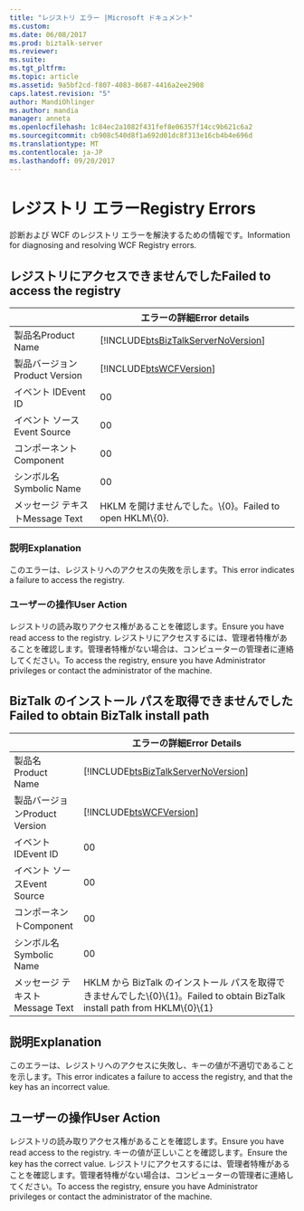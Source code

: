 ```yaml
---
title: "レジストリ エラー |Microsoft ドキュメント"
ms.custom: 
ms.date: 06/08/2017
ms.prod: biztalk-server
ms.reviewer: 
ms.suite: 
ms.tgt_pltfrm: 
ms.topic: article
ms.assetid: 9a5bf2cd-f807-4083-8687-4416a2ee2908
caps.latest.revision: "5"
author: MandiOhlinger
ms.author: mandia
manager: anneta
ms.openlocfilehash: 1c84ec2a1082f431fef8e06357f14cc9b621c6a2
ms.sourcegitcommit: cb908c540d8f1a692d01dc8f313e16cb4b4e696d
ms.translationtype: MT
ms.contentlocale: ja-JP
ms.lasthandoff: 09/20/2017
---
```

# <a name="registry-errors"></a><span data-ttu-id="0c028-102">レジストリ エラー</span><span class="sxs-lookup"><span data-stu-id="0c028-102">Registry Errors</span></span>
<span data-ttu-id="0c028-103">診断および WCF のレジストリ エラーを解決するための情報です。</span><span class="sxs-lookup"><span data-stu-id="0c028-103">Information for diagnosing and resolving WCF Registry errors.</span></span>  

## <a name="failed-to-access-the-registry"></a><span data-ttu-id="0c028-104">レジストリにアクセスできませんでした</span><span class="sxs-lookup"><span data-stu-id="0c028-104">Failed to access the registry</span></span>
  
||<span data-ttu-id="0c028-105">エラーの詳細</span><span class="sxs-lookup"><span data-stu-id="0c028-105">Error details</span></span>|  
|-|-|  
|<span data-ttu-id="0c028-106">製品名</span><span class="sxs-lookup"><span data-stu-id="0c028-106">Product Name</span></span>|[!INCLUDE[btsBizTalkServerNoVersion](../includes/btsbiztalkservernoversion-md.md)]|  
|<span data-ttu-id="0c028-107">製品バージョン</span><span class="sxs-lookup"><span data-stu-id="0c028-107">Product Version</span></span>|[!INCLUDE[btsWCFVersion](../includes/btswcfversion-md.md)]|  
|<span data-ttu-id="0c028-108">イベント ID</span><span class="sxs-lookup"><span data-stu-id="0c028-108">Event ID</span></span>|<span data-ttu-id="0c028-109">0</span><span class="sxs-lookup"><span data-stu-id="0c028-109">0</span></span>|  
|<span data-ttu-id="0c028-110">イベント ソース</span><span class="sxs-lookup"><span data-stu-id="0c028-110">Event Source</span></span>|<span data-ttu-id="0c028-111">0</span><span class="sxs-lookup"><span data-stu-id="0c028-111">0</span></span>|  
|<span data-ttu-id="0c028-112">コンポーネント</span><span class="sxs-lookup"><span data-stu-id="0c028-112">Component</span></span>|<span data-ttu-id="0c028-113">0</span><span class="sxs-lookup"><span data-stu-id="0c028-113">0</span></span>|  
|<span data-ttu-id="0c028-114">シンボル名</span><span class="sxs-lookup"><span data-stu-id="0c028-114">Symbolic Name</span></span>|<span data-ttu-id="0c028-115">0</span><span class="sxs-lookup"><span data-stu-id="0c028-115">0</span></span>|  
|<span data-ttu-id="0c028-116">メッセージ テキスト</span><span class="sxs-lookup"><span data-stu-id="0c028-116">Message Text</span></span>|<span data-ttu-id="0c028-117">HKLM を開けませんでした。\\{0}。</span><span class="sxs-lookup"><span data-stu-id="0c028-117">Failed to open HKLM\\{0}.</span></span>|  
  
### <a name="explanation"></a><span data-ttu-id="0c028-118">説明</span><span class="sxs-lookup"><span data-stu-id="0c028-118">Explanation</span></span>  
 <span data-ttu-id="0c028-119">このエラーは、レジストリへのアクセスの失敗を示します。</span><span class="sxs-lookup"><span data-stu-id="0c028-119">This error indicates a failure to access the registry.</span></span>  
  
### <a name="user-action"></a><span data-ttu-id="0c028-120">ユーザーの操作</span><span class="sxs-lookup"><span data-stu-id="0c028-120">User Action</span></span>  
 <span data-ttu-id="0c028-121">レジストリの読み取りアクセス権があることを確認します。</span><span class="sxs-lookup"><span data-stu-id="0c028-121">Ensure you have read access to the registry.</span></span> <span data-ttu-id="0c028-122">レジストリにアクセスするには、管理者特権があることを確認します。管理者特権がない場合は、コンピューターの管理者に連絡してください。</span><span class="sxs-lookup"><span data-stu-id="0c028-122">To access the registry, ensure you have Administrator privileges or contact the administrator of the machine.</span></span>
 
## <a name="failed-to-obtain-biztalk-install-path"></a><span data-ttu-id="0c028-123">BizTalk のインストール パスを取得できませんでした</span><span class="sxs-lookup"><span data-stu-id="0c028-123">Failed to obtain BizTalk install path</span></span>
  
||<span data-ttu-id="0c028-124">エラーの詳細</span><span class="sxs-lookup"><span data-stu-id="0c028-124">Error Details</span></span>|  
|-|-|  
|<span data-ttu-id="0c028-125">製品名</span><span class="sxs-lookup"><span data-stu-id="0c028-125">Product Name</span></span>|[!INCLUDE[btsBizTalkServerNoVersion](../includes/btsbiztalkservernoversion-md.md)]|  
|<span data-ttu-id="0c028-126">製品バージョン</span><span class="sxs-lookup"><span data-stu-id="0c028-126">Product Version</span></span>|[!INCLUDE[btsWCFVersion](../includes/btswcfversion-md.md)]|  
|<span data-ttu-id="0c028-127">イベント ID</span><span class="sxs-lookup"><span data-stu-id="0c028-127">Event ID</span></span>|<span data-ttu-id="0c028-128">0</span><span class="sxs-lookup"><span data-stu-id="0c028-128">0</span></span>|  
|<span data-ttu-id="0c028-129">イベント ソース</span><span class="sxs-lookup"><span data-stu-id="0c028-129">Event Source</span></span>|<span data-ttu-id="0c028-130">0</span><span class="sxs-lookup"><span data-stu-id="0c028-130">0</span></span>|  
|<span data-ttu-id="0c028-131">コンポーネント</span><span class="sxs-lookup"><span data-stu-id="0c028-131">Component</span></span>|<span data-ttu-id="0c028-132">0</span><span class="sxs-lookup"><span data-stu-id="0c028-132">0</span></span>|  
|<span data-ttu-id="0c028-133">シンボル名</span><span class="sxs-lookup"><span data-stu-id="0c028-133">Symbolic Name</span></span>|<span data-ttu-id="0c028-134">0</span><span class="sxs-lookup"><span data-stu-id="0c028-134">0</span></span>|  
|<span data-ttu-id="0c028-135">メッセージ テキスト</span><span class="sxs-lookup"><span data-stu-id="0c028-135">Message Text</span></span>|<span data-ttu-id="0c028-136">HKLM から BizTalk のインストール パスを取得できませんでした\\{0}\\{1}。</span><span class="sxs-lookup"><span data-stu-id="0c028-136">Failed to obtain BizTalk install path from HKLM\\{0}\\{1}</span></span>|  
  
## <a name="explanation"></a><span data-ttu-id="0c028-137">説明</span><span class="sxs-lookup"><span data-stu-id="0c028-137">Explanation</span></span>  
 <span data-ttu-id="0c028-138">このエラーは、レジストリへのアクセスに失敗し、キーの値が不適切であることを示します。</span><span class="sxs-lookup"><span data-stu-id="0c028-138">This error indicates a failure to access the registry, and that the key has an incorrect value.</span></span>  
  
## <a name="user-action"></a><span data-ttu-id="0c028-139">ユーザーの操作</span><span class="sxs-lookup"><span data-stu-id="0c028-139">User Action</span></span>  
 <span data-ttu-id="0c028-140">レジストリの読み取りアクセス権があることを確認します。</span><span class="sxs-lookup"><span data-stu-id="0c028-140">Ensure you have read access to the registry.</span></span> <span data-ttu-id="0c028-141">キーの値が正しいことを確認します。</span><span class="sxs-lookup"><span data-stu-id="0c028-141">Ensure the key has the correct value.</span></span> <span data-ttu-id="0c028-142">レジストリにアクセスするには、管理者特権があることを確認します。管理者特権がない場合は、コンピューターの管理者に連絡してください。</span><span class="sxs-lookup"><span data-stu-id="0c028-142">To access the registry, ensure you have Administrator privileges or contact the administrator of the machine.</span></span> 